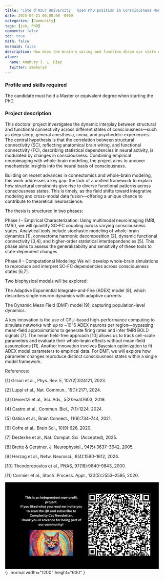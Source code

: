 ```yaml
---
title: "Côte d'Azur University | Open PhD position in Consciousness Modeling"
date: 2025-04-21 00:00:00 -0400
categories: [Community]
tags: [job, PhD]
comments: false
toc: true
math: false
mermaid: false
description: How does the brain’s wiring and function shape our state of consciousness—from deep sleep to psychedelics? We're recruiting a PhD student to explore structure-function dynamics using whole-brain modeling, fMRI, and HPC at INRIA. Join us to study the Modulation of Dynamical Structure–Function Correlation Across States of Consciousness. 
alpez:
  name: Amahury J. L. Diaz
  twitter: amahury0
---
```

### Profile and skills required
The candidate must hold a Master or equivalent degree when starting the PhD.

### Project description
This doctoral project investigates the dynamic interplay between structural and functional connectivity across different states of consciousness—such as deep sleep, general anesthesia, coma, and psychedelic experiences. The central hypothesis is that the correlation between structural connectivity (SC), reflecting anatomical brain wiring, and functional connectivity (FC), describing statistical dependencies in neural activity, is modulated by changes in consciousness. Combining empirical neuroimaging with whole-brain modeling, the project aims to uncover mechanistic insights into the neural basis of consciousness.

Building on recent advances in connectomics and whole-brain modeling, this work addresses a key gap: the lack of a unified framework to explain how structural constraints give rise to diverse functional patterns across consciousness states. This is timely, as the field shifts toward integrative modeling and cross-modal data fusion—offering a unique chance to contribute to theoretical neuroscience.

The thesis is structured in two phases:

Phase I – Empirical Characterization: Using multimodal neuroimaging (MRI, fMRI), we will quantify SC–FC coupling across varying consciousness states. Analytical tools include stochastic modeling of whole-brain dynamics [1], connectome harmonic decomposition [2], dynamic functional connectivity [3,4], and higher-order statistical interdependencies [5]. This phase aims to assess the generalizability and sensitivity of these tools to state-dependent changes.

Phase II – Computational Modeling: We will develop whole-brain simulations to reproduce and interpret SC–FC dependencies across consciousness states [6,7].

Two biophysical models will be explored:

The Adaptive Exponential Integrate-and-Fire (ADEX) model [8], which describes single-neuron dynamics with adaptive currents.

The Dynamic Mean Field (DMF) model [9], capturing population-level dynamics.

A key innovation is the use of GPU-based high-performance computing to simulate networks with up to ~10^6 ADEX neurons per region—bypassing mean-field approximations to generate firing rates and infer fMRI BOLD signals [7]. The mean field-free approach [10] allows us to track cell-scale parameters and evaluate their whole-brain effects without mean-field assumptions [11]. Another innovation involves Bayesian optimization to fit ADEX model parameters to empirical data. For DMF, we will explore how parameter changes reproduce distinct consciousness states within a single model framework.

References:

[1] Gilson et al., Phys. Rev. E, 107(2):024121, 2023.

[2] Luppi et al., Nat. Commun., 15(1):2171, 2024.

[3] Demertzi et al., Sci. Adv., 5(2):eaat7603, 2019.

[4] Castro et al., Commun. Biol., 7(1):1224, 2024.

[5] Gatica et al., Brain Connect., 11(9):734–744, 2021.

[6] Cofre et al., Brain Sci., 10(9):626, 2020.

[7] Destexhe et al., Nat. Comput. Sci. (Accepted), 2025.

[8] Brette & Gerstner, J. Neurophysiol., 94(5):3637–3642, 2005.

[9] Herzog et al., Netw. Neurosci., 8(4):1590–1612, 2024.

[10] Theodoropoulos et al., PNAS, 97(18):9840–9843, 2000.

[11] Cormier et al., Stoch. Process. Appl., 130(5):2553–2595, 2020.

![Desktop View](/assets/img/fix/complexity-cat-newsletter.png){: .normal width="1200" height="630" }
